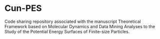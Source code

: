 # Cun-PES
Code sharing repository associated with the manuscript Theoretical Framework based on Molecular Dynamics and Data Mining Analyses to the Study of the Potential Energy Surfaces of Finite-size Particles.
